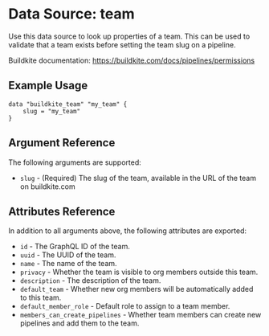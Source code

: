 # Data Source: team

Use this data source to look up properties of a team. This can be used to
validate that a team exists before setting the team slug on a pipeline.

Buildkite documentation: https://buildkite.com/docs/pipelines/permissions

## Example Usage

```hcl
data "buildkite_team" "my_team" {
    slug = "my_team"
}
```

## Argument Reference

The following arguments are supported:

* `slug` - (Required) The slug of the team, available in the URL of the team on buildkite.com

## Attributes Reference

In addition to all arguments above, the following attributes are exported:

* `id` - The GraphQL ID of the team.
* `uuid` - The UUID of the team.
* `name` - The name of the team.
* `privacy` - Whether the team is visible to org members outside this team.
* `description` - The description of the team.
* `default_team` - Whether new org members will be automatically added to this team.
* `default_member_role` - Default role to assign to a team member.
* `members_can_create_pipelines` - Whether team members can create new pipelines and add them to the team.
